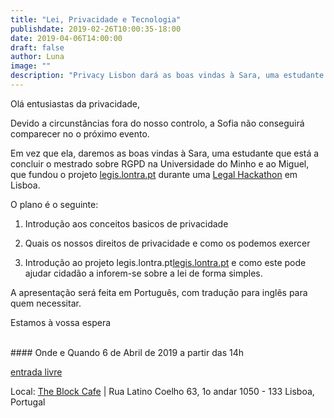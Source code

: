 ```yaml
---
title: "Lei, Privacidade e Tecnologia"
publishdate: 2019-02-26T10:00:35-18:00
date: 2019-04-06T14:00:00
draft: false
author: Luna
image: ""
description: "Privacy Lisbon dará as boas vindas à Sara, uma estudante que está a concluir o mestrado sobre RGPD na Universidade do Minho e ao Miguel, que fundou o projeto http://legis.lontra.pt/"
---
```


Olá entusiastas da privacidade,

Devido a circunstâncias fora do nosso controlo, a Sofia não conseguirá comparecer no o próximo evento.

Em vez que ela, daremos as boas vindas à Sara, uma estudante que está a concluir o mestrado sobre RGPD na Universidade do Minho e ao Miguel, que fundou o projeto [legis.lontra.pt](http://legis.lontra.pt/) durante uma [Legal Hackathon](https://legal-hackathon.com/) em Lisboa.

O plano é o seguinte:

1. Introdução aos conceitos basicos de privacidade

2. Quais os nossos direitos de privacidade e como os podemos exercer

3. Introdução ao projeto legis.lontra.pt[legis.lontra.pt](http://legis.lontra.pt/) e como este pode ajudar cidadão a inforem-se sobre a lei de forma simples.

A apresentação será feita em Português, com tradução para inglês para quem necessitar.

Estamos à vossa espera

<br>
#### Onde e Quando
6 de Abril de 2019 a partir das 14h

[entrada livre](https://www.meetup.com/Social-at-The-Block-Cafe/)

Local: [The Block Cafe](http://theblock.cafe/) |  Rua Latino Coelho 63, 1o andar 1050 - 133 Lisboa, Portugal
